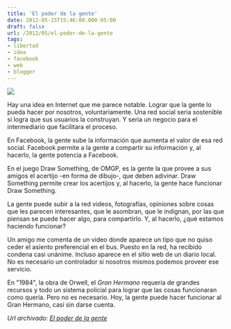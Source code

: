 ```yaml
---
title: 'El poder de la gente'
date: 2012-05-15T15:46:00.000-05:00
draft: false
url: /2012/05/el-poder-de-la-gente
tags: 
- libertad
- idea
- facebook
- web
- blogger
---
```


  

[![](https://3.bp.blogspot.com/-kGNHbvHkmw4/TAr5A7STm2I/AAAAAAAABII/w7vL0w3HJKA/s320/istock-social-network.jpg)](https://3.bp.blogspot.com/-kGNHbvHkmw4/TAr5A7STm2I/AAAAAAAABII/w7vL0w3HJKA/s1600/istock-social-network.jpg)

Hay una idea en Internet que me parece notable. Lograr que la gente lo pueda hacer por nosotros, voluntariamente. Una red social seria sostenible si logra que sus usuarios la construyan. Y seria un negocio para el intermediario que facilitara el proceso.  
  
En Facebook, la gente sube la información que aumenta el valor de esa red social. Facebook permite a la gente a compartir su información y, al hacerlo, la gente potencia a Facebook.  
  
En el juego Draw Something, de OMGP, es la gente la que provee a sus amigos el acertijo -en forma de dibujo-, que deben adivinar. Draw Something permite crear los acertijos y, al hacerlo, la gente hace funcionar Draw Something.  
  
La gente puede subir a la red videos, fotografías, opiniones sobre cosas que les parecen interesantes, que le asombran, que le indignan, por las que piensan se puede hacer algo, para compartirlo. Y, al hacerlo, ¿qué estamos haciendo funcionar?  
  
Un amigo me comenta de un video donde aparece un tipo que no quiso ceder el asiento preferencial en el bus. Puesto en la red, ha recibido condena casi unánime. Incluso aparece en el sitio web de un diario local. No es necesario un controlador si nosotros mismos podemos proveer ese servicio.  
  
En "1984", la obra de Orwell, el _Gran Hermano_ requería de grandes recursos y todo un sistema policial para lograr que las cosas funcionaran como quería. Pero no es necesario. Hoy, la gente puede hacer funcionar al Gran Hermano, casi sin darse cuenta.

_*Url archivado: [El poder de la gente](https://akcdev.blogspot.com/2012/05/el-poder-de-la-gente.html)*_
